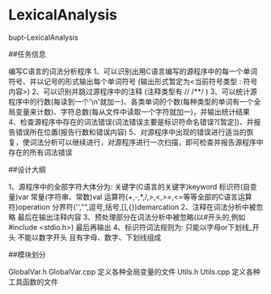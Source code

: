 # LexicalAnalysis
bupt-LexicalAnalysis

##任务信息

编写C语言的词法分析程序
1、可以识别出用C语言编写的源程序中的每一个单词符号、并以记号的形式输出每个单词符号 (输出形式暂定为<当前符号类型 : 符号内容>)
2、可以识别并跳过源程序中的注释 (注释类型有 // /**/ )
3、可以统计源程序中的行数(每读到一个'\n'就加一)、各类单词的个数(每种类型的单词有一个全局变量来计数)、字符总数(每从文件中读取一个字符就加一)，并输出统计结果
4、检查源程序中存在的词法错误(词法错误主要是标识符命名错误?[暂定])、并报告错误所在位置(报告行数和错误内容)
5、对源程序中出现的错误进行适当的恢复，使词法分析可以继续进行，对源程序进行一次扫描，即可检查并报告源程序中存在的所有词法错误

##设计大纲

1、源程序中的全部字符大体分为:
    关键字(C语言的关键字)keyword
    标识符(自变量)var
    常量(字符串、常数)val
    运算符(+,-,*,/,>,<,>=,<=等等全部的C语言运算符)operation
    分界符('',"",逗号,括号,[],{})demarcation
2、注释在词法分析中被忽略 最后在输出注释内容
3、预处理部分在词法分析中被忽略(以#开头的,例如#include <stdio.h>) 最后再输出
4、标识符词法规则为: 只能以字母or下划线_开头 不能以数字开头 且有字母、数字、下划线组成

##模块划分

GlobalVar.h GlobalVar.cpp 定义各种全局变量的文件
Utils.h Utils.cpp 定义各种工具函数的文件
